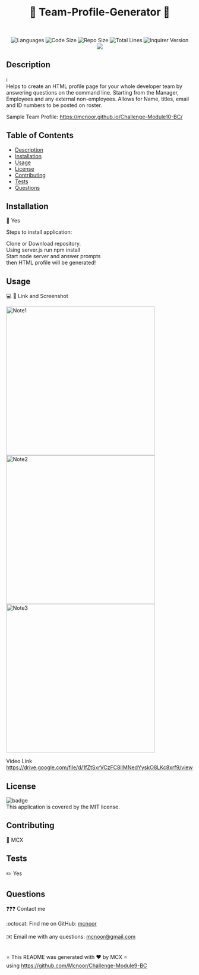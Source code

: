 <h1 align="center">👋 Team-Profile-Generator 👋</h1>
  
</br>
<p align="center">
    <img src="https://img.shields.io/github/languages/count/Mcnoor/Challenge-Module10-BC?style=for-the-badge" alt="Languages" /> 
    <img src="https://img.shields.io/github/languages/code-size/Mcnoor/Challenge-Module10-BC?style=for-the-badge" alt="Code Size" />
    <img src="https://img.shields.io/github/repo-size/Mcnoor/Challenge-Module10-BC?style=for-the-badge" alt="Repo Size" />  
    <img src="https://img.shields.io/tokei/lines/github/Mcnoor/Challenge-Module10-BC?style=for-the-badge" alt="Total Lines" />
    <img src="https://img.shields.io/github/package-json/dependency-version/Mcnoor/Challenge-Module10-BC/inquirer?style=for-the-badge" alt="Inquirer Version" />
  <br>
    <img src="https://img.shields.io/badge/license-MIT-brightgreen" />
    
</p>

## Description

ℹ️  <br>
Helps to create an HTML profile page for your whole developer team by answering questions on the command line. Starting from the Manager, Employees and any external non-employees. Allows for Name, titles, email and ID numbers to be posted on roster.

Sample Team Profile:
https://mcnoor.github.io/Challenge-Module10-BC/

## Table of Contents

- [Description](#description)
- [Installation](#installation)
- [Usage](#usage)
- [License](#license)
- [Contributing](#contributing)
- [Tests](#tests)
- [Questions](#questions)

## Installation

💾 Yes

Steps to install application:

Clone or Download repository. <br>
Using server.js run npm install <br>
Start node server and answer prompts <br>
then HTML profile will be generated! <br>

## Usage

💻 📱 Link and Screenshot

<img width="400" alt=" Note1" src="[https://raw.githubusercontent.com/Mcnoor/Challenge-Module10-BC/main/Media/Screen%20Shot%202022-05-16%20at%207.23.33%20PM.png](https://raw.githubusercontent.com/Mcnoor/Challenge-Module11-BC-/main/Media/Note-taker-1.png)">

<img width="400" alt=" Note2" src="[https://raw.githubusercontent.com/Mcnoor/Challenge-Module10-BC/main/Media/Screen%20Shot%202022-05-16%20at%207.24.09%20PM.png](https://raw.githubusercontent.com/Mcnoor/Challenge-Module11-BC-/main/Media/Note-taker-2.png)">

<img width="400" alt=" Note3" src="[https://raw.githubusercontent.com/Mcnoor/Challenge-Module10-BC/main/Media/Screen%20Shot%202022-05-16%20at%208.21.05%20PM.png](https://raw.githubusercontent.com/Mcnoor/Challenge-Module11-BC-/main/Media/Note-taker-3.png)">

Video Link <br>
https://drive.google.com/file/d/1fZtSxrVCzFC8lIMNedYyskO8LKc8xrf9/view

## License

![badge](https://img.shields.io/badge/license-MIT-blue)
<br />
This application is covered by the MIT license.

## Contributing

👥 MCX

## Tests

✏️ Yes

## Questions

❓❓❓ Contact me<br />
<br />
:octocat: Find me on GitHub: [mcnoor](https://github.com/Mcnoor/Challenge-Module10-BC)<br />
<br />
✉️ Email me with any questions: mcnoor@gmail.com<br /><br />

⭐ This README was generated with ❤️ by MCX ⭐ <br> using https://github.com/Mcnoor/Challenge-Module9-BC
  
